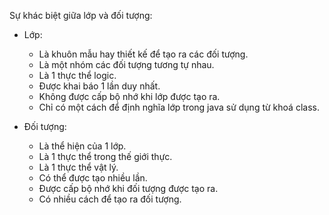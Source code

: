 Sự khác biệt giữa lớp và đối tượng:
- Lớp:
    + Là khuôn mẫu hay thiết kế để tạo ra các đối tượng.
    + Là một nhóm các đối tượng tương tự nhau.
    + Là 1 thực thể logic.
    + Được khai báo 1 lần duy nhất.
    + Không được cấp bộ nhớ khi lớp được tạo ra.
    + Chỉ có một cách để định nghĩa lớp trong java sử dụng từ khoá class.

- Đối tượng:
    + Là thể hiện của 1 lớp.
    + Là 1 thực thể trong thế giới thực.
    + Là 1 thực thể vật lý.
    + Có thể được tạo nhiều lần.
    + Được cấp bộ nhớ khi đối tượng được tạo ra.
    + Có nhiều cách để tạo ra đối tượng.